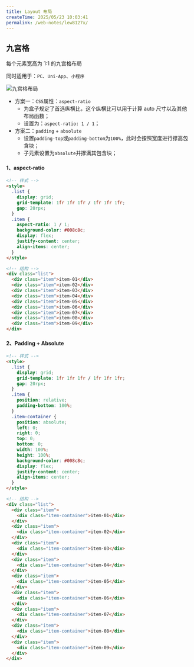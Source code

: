 ```yaml
---
title: Layout 布局
createTime: 2025/05/23 10:03:41
permalink: /web-notes/lew8127x/
---
```


## 九宫格

每个元素宽高为 1:1 的九宫格布局

同时适用于：`PC`、`Uni-App`、`小程序`

![九宫格布局](https://upyun-oss.mu00.cn/202410251837353.png)

- 方案一：`CSS`属性：`aspect-ratio`
  - 为盒子规定了首选纵横比，这个纵横比可以用于计算 auto 尺寸以及其他布局函数；
  - 设置为：`aspect-ratio: 1 / 1`；
- 方案二：`padding` + `absolute`
  - 设置`padding-top`或`padding-bottom`为`100%`，此时会按照宽度进行撑高包含块；
  - 子元素设置为`absolute`并撑满其包含块；

#### 1、aspect-ratio

```html :collapsed-lines
<!-- 样式 -->
<style>
  .list {
    display: grid;
    grid-template: 1fr 1fr 1fr / 1fr 1fr 1fr;
    gap: 20rpx;
  }
  .item {
    aspect-ratio: 1 / 1;
    background-color: #008c8c;
    display: flex;
    justify-content: center;
    align-items: center;
  }
</style>

<!-- 结构 -->
<div class="list">
  <div class="item">item-01</div>
  <div class="item">item-02</div>
  <div class="item">item-03</div>
  <div class="item">item-04</div>
  <div class="item">item-05</div>
  <div class="item">item-06</div>
  <div class="item">item-07</div>
  <div class="item">item-08</div>
  <div class="item">item-09</div>
</div>
```

#### 2、Padding + Absolute

```html :collapsed-lines
<!-- 样式 -->
<style>
  .list {
    display: grid;
    grid-template: 1fr 1fr 1fr / 1fr 1fr 1fr;
    gap: 20rpx;
  }
  .item {
    position: relative;
    padding-bottom: 100%;
  }
  .item-container {
    position: absolute;
    left: 0;
    right: 0;
    top: 0;
    bottom: 0;
    width: 100%;
    height: 100%;
    background-color: #008c8c;
    display: flex;
    justify-content: center;
    align-items: center;
  }
</style>

<!-- 结构 -->
<div class="list">
  <div class="item">
    <div class="item-container">item-01</div>
  </div>
  <div class="item">
    <div class="item-container">item-02</div>
  </div>
  <div class="item">
    <div class="item-container">item-03</div>
  </div>
  <div class="item">
    <div class="item-container">item-04</div>
  </div>
  <div class="item">
    <div class="item-container">item-05</div>
  </div>
  <div class="item">
    <div class="item-container">item-06</div>
  </div>
  <div class="item">
    <div class="item-container">item-07</div>
  </div>
  <div class="item">
    <div class="item-container">item-08</div>
  </div>
  <div class="item">
    <div class="item-container">item-09</div>
  </div>
</div>
```


